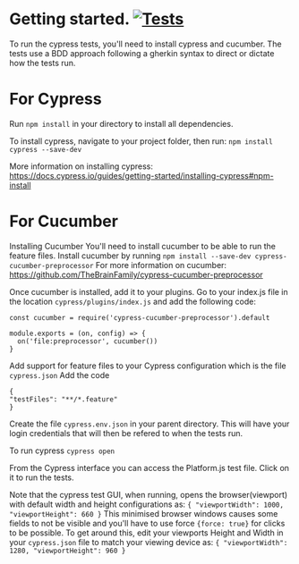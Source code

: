# Getting started.   [![Tests](https://github.com/ushahidi/platform-e2e-testing/actions/workflows/run-tests.yml/badge.svg?event=push)](https://github.com/ushahidi/platform-e2e-testing/actions/workflows/run-tests.yml)
To run the cypress tests, you'll need to install cypress and cucumber. The tests use a BDD approach following a gherkin syntax to direct or dictate how the tests run.

# For Cypress
Run `npm install` in your directory to install all dependencies.

To install cypress, navigate to your project folder, then run:
`npm install cypress --save-dev`

More information on installing cypress: https://docs.cypress.io/guides/getting-started/installing-cypress#npm-install

# For Cucumber
Installing Cucumber
You'll need to install cucumber to be able to run the feature files. Install cucumber by running
`npm install --save-dev cypress-cucumber-preprocessor`
For more information on cucumber: 
https://github.com/TheBrainFamily/cypress-cucumber-preprocessor

Once cucumber is installed, add it to your plugins. Go to your index.js file in the location `cypress/plugins/index.js` and add the following code:
```
const cucumber = require('cypress-cucumber-preprocessor').default

module.exports = (on, config) => {
  on('file:preprocessor', cucumber())
}
```

Add support for feature files to your Cypress configuration which is the file `cypress.json`
Add the code
```
{
"testFiles": "**/*.feature"
}
```
Create the file `cypress.env.json` in your parent directory. This will have your login credentials that will then be refered to when the tests run.

To run cypress
`cypress open`

From the Cypress interface you can access the Platform.js test file. Click on it to run the tests.

Note that the cypress test GUI, when running, opens the browser(viewport) with default width and height configurations as:
`{
  "viewportWidth": 1000,
  "viewportHeight": 660
}`
This minimised browser windows causes some fields to not be visible and you'll have to use force `{force: true}` for clicks to be possible. To get around this, edit your viewports Height and Width in your `cypress.json` file to match your viewing device as:
`{
  "viewportWidth": 1280,
  "viewportHeight": 960
}`
